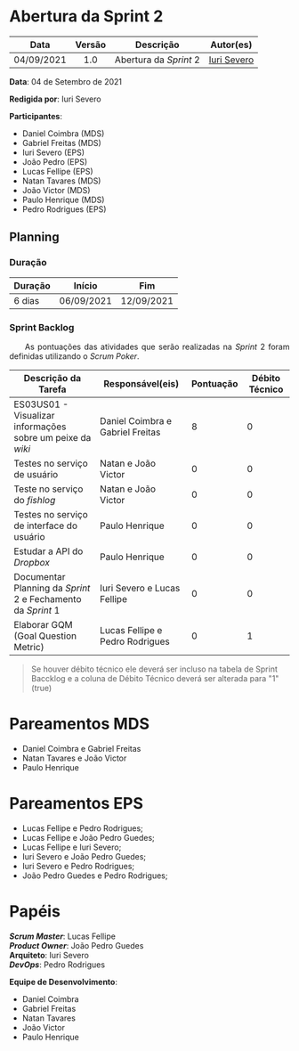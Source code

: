 # Abertura da Sprint 2

|    Data    | Versão |         Descrição         |           Autor(es)           |
| :--------: | :----: | :-----------------------: | :---------------------------: |
| 04/09/2021 |  1.0   | Abertura da *Sprint* 2 | [Iuri Severo](https://github.com/iurisevero) |

**Data**: 04 de Setembro de 2021

**Redigida por**: Iuri Severo

**Participantes**: 
* Daniel Coimbra (MDS)
* Gabriel Freitas (MDS)
* Iuri Severo (EPS)
* João Pedro (EPS)
* Lucas Fellipe (EPS)
* Natan Tavares (MDS)
* João Victor (MDS)
* Paulo Henrique (MDS)
* Pedro Rodrigues (EPS)

## Planning

### Duração

| Duração |   Início   |     Fim    |
| ------- | ---------- | ---------- |
| 6 dias  | 06/09/2021 | 12/09/2021 |

### Sprint Backlog

<p align="justify"> &emsp;&emsp;As pontuações das atividades que serão realizadas na <i>Sprint</i> 2 foram definidas utilizando o <i>Scrum Poker</i>.</p>

| Descrição da Tarefa | Responsável(eis) | Pontuação | Débito Técnico |
| ------------------- | ---------------- | --------- | -------------- |
| ES03US01 - Visualizar informações sobre um peixe da *wiki* | Daniel Coimbra e Gabriel Freitas | 8 | 0 |
| Testes no serviço de usuário | Natan e João Victor | 0 | 0 |
| Teste no serviço do *fishlog* | Natan e João Victor | 0 | 0 |
| Testes no serviço de interface do usuário | Paulo Henrique | 0 | 0 |
| Estudar a API do *Dropbox* | Paulo Henrique | 0 | 0 |
| Documentar Planning da *Sprint* 2 e Fechamento da *Sprint* 1 | Iuri Severo e Lucas Fellipe | 0 | 0 |
| Elaborar GQM (Goal Question Metric) | Lucas Fellipe e Pedro Rodrigues | 0 | 1 |

> Se houver débito técnico ele deverá ser incluso na tabela de Sprint Baccklog e a coluna de Débito Técnico deverá ser alterada para "1" (true)

# Pareamentos MDS
* Daniel Coimbra e Gabriel Freitas
* Natan Tavares e João Victor
* Paulo Henrique

# Pareamentos EPS
* Lucas Fellipe e Pedro Rodrigues;
* Lucas Fellipe e João Pedro Guedes;
* Lucas Fellipe e Iuri Severo;
* Iuri Severo e João Pedro Guedes;
* Iuri Severo e Pedro Rodrigues;
* João Pedro Guedes e Pedro Rodrigues;

# Papéis
***Scrum Master***: Lucas Fellipe <br>
***Product Owner***: João Pedro Guedes <br>
**Arquiteto**: Iuri Severo <br>
***DevOps***: Pedro Rodrigues <br>

**Equipe de Desenvolvimento**:
* Daniel Coimbra
* Gabriel Freitas
* Natan Tavares
* João Victor
* Paulo Henrique